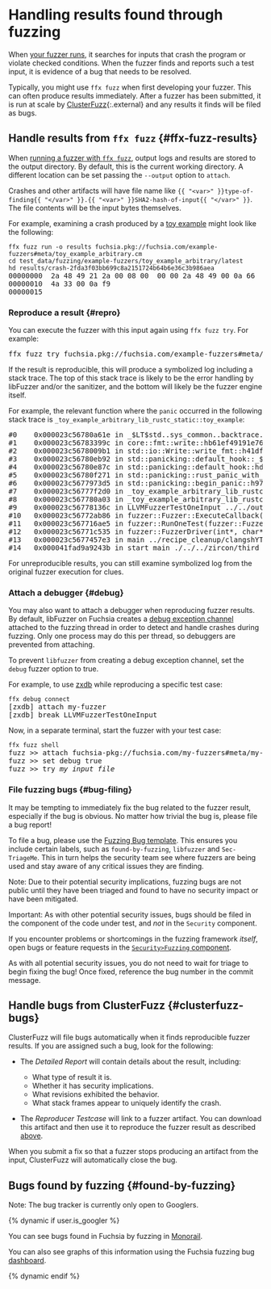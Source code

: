 # Handling results found through fuzzing

When [your fuzzer runs](run-a-fuzzer.md), it searches for inputs that crash the program or violate
checked conditions. When the fuzzer finds and reports such a test input, it is evidence of a bug
that needs to be resolved.

Typically, you might use `ffx fuzz` when first developing your fuzzer. This can often produce
results immediately. After a fuzzer has been submitted, it is run at scale by
[ClusterFuzz][clusterfuzz]{:.external} and any results it finds will be filed as bugs.

## Handle results from `ffx fuzz` {#ffx-fuzz-results}

When [running a fuzzer with `ffx fuzz`](run-a-fuzzer.md#run-on-device), output logs and results are
stored to the output directory. By default, this is the current working directory.  A different
location can be set passing the `--output` option to `attach`.

Crashes and other artifacts will have file name like
`{{ "<var>" }}type-of-finding{{ "</var>" }}.{{ "<var>" }}SHA2-hash-of-input{{ "</var>" }}`. The file
contents will be the input bytes themselves.

For example, examining a crash produced by a [toy example][toy-example] might look like the
following:

<pre class="prettyprint devsite-disable-click-to-copy">
<code class="devsite-terminal">ffx fuzz run -o results fuchsia.pkg://fuchsia.com/example-fuzzers#meta/toy_example_arbitrary.cm</code>
<code class="devsite-terminal">cd test_data/fuzzing/example-fuzzers/toy_example_arbitrary/latest</code>
<code class="devsite-terminal">hd results/crash-2fda3f03bb699c8a2151724b64b6e36c3b986aea</code>
00000000  2a 48 49 21 2a 00 08 00  00 00 2a 48 49 00 0a 66  |*HI!*.....*HI..f|
00000010  4a 33 00 0a f9                                    |J3...|
00000015
</pre>

### Reproduce a result {#repro}

You can execute the fuzzer with this input again using `ffx fuzz try`. For example:

<pre class="devsite-terminal devsite-disable-click-to-copy">
ffx fuzz try fuchsia.pkg://fuchsia.com/example-fuzzers#meta/toy_example_arbitrary.cm crash-2fda3f03bb699c8a2151724b64b6e36c3b986aea
</pre>

If the result is reproducible, this will produce a symbolized log including a stack trace. The top
of this stack trace is likely to be the error handling by libFuzzer and/or the sanitizer, and the
bottom will likely be the fuzzer engine itself.

For example, the relevant function where the `panic` occurred in the following stack trace is
`_toy_example_arbitrary_lib_rustc_static::toy_example`:

<pre class="prettyprint devsite-disable-click-to-copy">
#0    0x000023c56780a61e in _$LT$std..sys_common..backtrace.._print..DisplayBacktrace$u20$as$u20$core..fmt..Display$GT$::fmt::h510ae2e0fe71c88c <>+0x19161e
#1    0x000023c56783399c in core::fmt::write::hb61ef49191e76a74 <>+0x1ba99c
#2    0x000023c5678009b1 in std::io::Write::write_fmt::h41df81fb2b8460af <>+0x1879b1
#3    0x000023c56780eb92 in std::panicking::default_hook::_$u7b$$u7b$closure$u7d$$u7d$::h4e9a8e3c4f33b3f4 <>+0x195b92
#4    0x000023c56780e87c in std::panicking::default_hook::hd85edcd963c04eae <>+0x19587c
#5    0x000023c56780f271 in std::panicking::rust_panic_with_hook::h8960558cc7e69505 <>+0x196271
#6    0x000023c5677973d5 in std::panicking::begin_panic::h97c6d4cd722282c5 /b/s/w/ir/k/rust/src/libstd/panicking.rs:397 <>+0x11e3d5
#7    0x000023c56777f2d0 in _toy_example_arbitrary_lib_rustc_static::toy_example::h573322211ba71c22 ../../out/default/../../examples/fuzzers/rust/src/lib.rs:22 <>+0x1062d0
#8    0x000023c567780a03 in _toy_example_arbitrary_lib_rustc_static::_::toy_example_arbitrary::hc02c288d17b25ac2 ../../out/default/../../examples/fuzzers/rust/src/lib.rs:35 <>+0x107a03
#9    0x000023c56778136c in LLVMFuzzerTestOneInput ../../out/default/../../examples/fuzzers/rust/src/lib.rs:33 <>+0x10836c
#10   0x000023c56772ab86 in fuzzer::Fuzzer::ExecuteCallback(unsigned char const*, unsigned long) <>+0xb1b86
#11   0x000023c567716ae5 in fuzzer::RunOneTest(fuzzer::Fuzzer*, char const*, unsigned long) ../recipe_cleanup/clangshYTOG/llvm_build_dir/tools/clang/stage2-bins/runtimes/runtimes-x86_64-unknown-fuchsia-bins/compiler-rt/lib/fuzzer/FuzzerDriver.cpp:296 <>+0x9dae5
#12   0x000023c56771c535 in fuzzer::FuzzerDriver(int*, char***, int (*)(unsigned char const*, unsigned long)) <>+0xa3535
#13   0x000023c5677457e3 in main ../recipe_cleanup/clangshYTOG/llvm_build_dir/tools/clang/stage2-bins/runtimes/runtimes-x86_64-unknown-fuchsia-bins/compiler-rt/lib/fuzzer/FuzzerMain.cpp:19 <>+0xcc7e3
#14   0x000041fad9a9243b in start_main ./../../zircon/third_party/ulib/musl/src/env/__libc_start_main.c:112 <libc.so>+0x9343b
</pre>

For unreproducible results, you can still examine symbolized log from the original fuzzer execution
for clues.

### Attach a debugger {#debug}

You may also want to attach a debugger when reproducing fuzzer results. By default, libFuzzer on
Fuchsia creates a [debug exception channel][exception-channel] attached to the fuzzing thread in
order to detect and handle crashes during fuzzing. Only one process may do this per thread, so
debuggers are prevented from attaching.

To prevent `libfuzzer` from creating a debug exception channel, set the `debug` fuzzer option to
true.

For example, to use [zxdb] while reproducing a specific test case:

<pre class="prettyprint devsite-disable-click-to-copy">
<code class="devsite-terminal">ffx debug connect</code>
[zxdb] attach my-fuzzer
[zxdb] break LLVMFuzzerTestOneInput
</pre>

Now, in a separate terminal, start the fuzzer with your test case:

<pre class="prettyprint devsite-disable-click-to-copy">
<code class="devsite-terminal">ffx fuzz shell</code>
fuzz >> attach fuchsia-pkg://fuchsia.com/my-fuzzers#meta/my-fuzzer.cm
fuzz >> set debug true
fuzz >> try <var>my_input_file</var>
</pre>

### File fuzzing bugs {#bug-filing}

It may be tempting to immediately fix the bug related to the fuzzer result, especially if the bug is
obvious. No matter how trivial the bug is, please file a bug report!

To file a bug, please use the [Fuzzing Bug template][fuzzing-bug-template]. This ensures you include
certain labels, such as `found-by-fuzzing`, `libfuzzer` and `Sec-TriageMe`. This in turn helps the
security team see where fuzzers are being used and stay aware of any critical issues they are
finding.

Note: Due to their potential security implications, fuzzing bugs are not public until they have been
triaged and found to have no security impact or have been mitigated.

Important: As with other potential security issues, bugs should be filed in the component of the
code under test, and _not_ in the `Security` component.

If you encounter problems or shortcomings in the fuzzing framework _itself_, open bugs or
feature requests in the [`Security>Fuzzing` component][security-fuzzing].

As with all potential security issues, you do not need to wait for triage to begin fixing the bug!
Once fixed, reference the bug number in the commit message.

## Handle bugs from ClusterFuzz {#clusterfuzz-bugs}

ClusterFuzz will file bugs automatically when it finds reproducible fuzzer results. If you are
assigned such a bug, look for the following:

 * The _Detailed Report_ will contain details about the result, including:

   * What type of result it is.
   * Whether it has security implications.
   * What revisions exhibited the behavior.
   * What stack frames appear to uniquely identify the crash.

 * The _Reproducer Testcase_ will link to a fuzzer artifact. You can download this artifact and then
   use it to reproduce the fuzzer result as described [above](#repro).

When you submit a fix so that a fuzzer stops producing an artifact from the input, ClusterFuzz will
automatically close the bug.

## Bugs found by fuzzing {#found-by-fuzzing}

Note: The bug tracker is currently only open to Googlers.

{% dynamic if user.is_googler %}

You can see bugs found in Fuchsia by fuzzing in [Monorail].

You can also see graphs of this information using the Fuchsia fuzzing bug [dashboard].

{% dynamic endif %}

[clusterfuzz]: https://google.github.io/clusterfuzz/
[dashboard]: https://goto.google.com/fuchsia-fuzzing-bugs
[exception-channel]: /concepts/kernel/exceptions.md
[fuzzing-bug-template]: https://bugs.fuchsia.dev/p/fuchsia/issues/entry?template=Fuzzing+Bug
[monorail]: https://goto.google.com/fuchsia-found-by-fuzzing
[security-fuzzing]: https://bugs.fuchsia.dev/p/fuchsia/issues/list?q=component%3ASecurity%3EFuzzing&can=2
[toy-example]: /examples/fuzzers/rust/src/lib.rs
[zxdb]: /development/debugger
